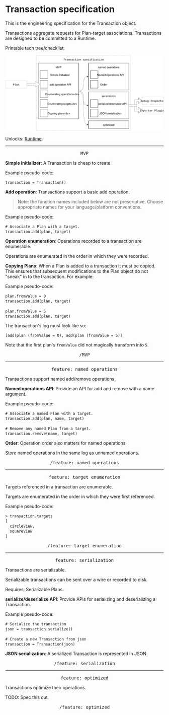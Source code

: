 # Transaction specification

This is the engineering specification for the Transaction object.

Transactions aggregate requests for Plan-target associations. Transactions are designed to be committed to a Runtime.

Printable tech tree/checklist:

![](../../_assets/TransactionTechTree.svg)

Unlocks: [Runtime](runtime.md).

---

<p style="text-align:center"><tt>MVP</tt></p>

**Simple initializer**: A Transaction is cheap to create.

Example pseudo-code:

    transaction = Transaction()

**Add operation**: Transactions support a basic add operation.

> Note: the function names included below are not prescriptive. Choose appropriate names for your language/platform conventions.

Example pseudo-code:

    # Associate a Plan with a target.
    transaction.add(plan, target)

**Operation enumeration**: Operations recorded to a transaction are enumerable.

Operations are enumerated in the order in which they were recorded.

**Copying Plans**: When a Plan is added to a transaction it must be copied. This ensures that subsequent modifications to the Plan object do not "sneak" in to the transaction. For example:

Example pseudo-code:

    plan.fromValue = 0
    transaction.add(plan, target)
    
    plan.fromValue = 5
    transaction.add(plan, target)

The transaction's log must look like so:

    [add(plan (fromValue = 0), add(plan (fromValue = 5)]

Note that the first plan's `fromValue` did not magically transform into `5`.

<p style="text-align:center"><tt>/MVP</tt></p>

---

<p style="text-align:center"><tt>feature: named operations</tt></p>

Transactions support named add/remove operations.

**Named operations API**: Provide an API for add and remove with a name argument.

Example pseudo-code:

    # Associate a named Plan with a target.
    transaction.add(plan, name, target)
    
    # Remove any named Plan from a target.
    transaction.remove(name, target)

**Order**: Operation order also matters for named operations.

Store named operations in the same log as unnamed operations.

<p style="text-align:center"><tt>/feature: named operations</tt></p>

---

<p style="text-align:center"><tt>feature: target enumeration</tt></p>

Targets referenced in a transaction are enumerable.

Targets are enumerated in the order in which they were first referenced.

Example pseudo-code:

    > transaction.targets
    [
      circleView,
      squareView
    ]

<p style="text-align:center"><tt>/feature: target enumeration</tt></p>

---

<p style="text-align:center"><tt>feature: serialization</tt></p>

Transactions are serializable.

Serializable transactions can be sent over a wire or recorded to disk.

Requires: Serializable Plans.

**serialize/deserialize API**: Provide APIs for serializing and deserializing a Transaction.

Example pseudo-code:

    # Serialize the transaction
    json = transaction.serialize()
    
    # Create a new Transaction from json
    transaction = Transaction(json)

**JSON serialization**: A serialized Transaction is represented in JSON.

<p style="text-align:center"><tt>/feature: serialization</tt></p>

---

<p style="text-align:center"><tt>feature: optimized</tt></p>

Transactions optimize their operations.

TODO: Spec this out.

<p style="text-align:center"><tt>/feature: optimized</tt></p>
